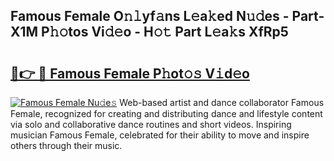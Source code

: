 ## Famous Female O𝚗𝚕yf𝚊ns L𝚎a𝚔ed N𝚞𝚍es - Part-X1M P𝚑𝚘tos Vi𝚍𝚎o - H𝚘𝚝 Part L𝚎a𝚔s XfRp5

# <h2><a href="http://kf38ycw.oniu.top/?m=Famous+Female">🔗👉 🔴 Famous Female P𝚑ot𝚘𝚜 V𝚒d𝚎o</a></h2>

[![Famous Female Nu𝚍e𝚜](https://i.imgur.com/0qMVB7G.gif)](http://kf38ycw.oniu.top/?m=Famous+Female)
Web-based artist and dance collaborator Famous Female, recognized for creating and distributing dance and lifestyle content via solo and collaborative dance routines and short videos. Inspiring musician Famous Female, celebrated for their ability to move and inspire others through their music.  
